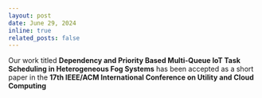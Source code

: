 ```yaml
---
layout: post
date: June 29, 2024
inline: true
related_posts: false
---
```

Our work titled **Dependency and Priority Based Multi-Queue IoT Task Scheduling in Heterogeneous Fog Systems** has been accepted as a short paper in the **17th IEEE/ACM International Conference on Utility and Cloud Computing**